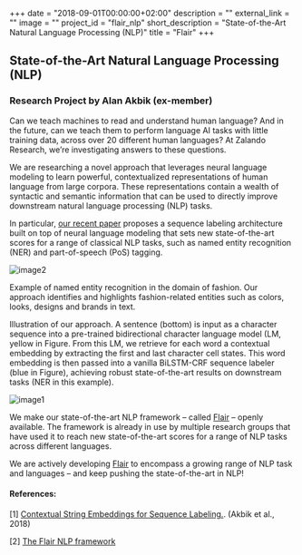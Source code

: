 +++
date = "2018-09-01T00:00:00+02:00"
description = ""
external_link = ""
image = ""
project_id = "flair_nlp"
short_description = "State-of-the-Art Natural Language Processing (NLP)"
title = "Flair"
+++

## State-of-the-Art Natural Language Processing (NLP)
### Research Project by Alan Akbik (ex-member)
Can we teach machines to read and understand human language? And in the future, can we teach them to perform language AI tasks with little training data, across over 20 different human languages? At Zalando Research, we’re investigating answers to these questions.

We are researching a novel approach that leverages neural language modeling to learn powerful, contextualized representations of human language from large corpora. These representations contain a wealth of syntactic and semantic information that can be used to directly improve downstream natural language processing (NLP) tasks.

In particular, [our recent paper](https://www.google.com/url?q=http://alanakbik.github.io/papers/coling2018.pdf&sa=D&ust=1536756403667000) proposes a sequence labeling architecture built on top of neural language modeling that sets new state-of-the-art scores for a range of classical NLP tasks, such as named entity recognition (NER) and part-of-speech (PoS) tagging.

![image2](img/image2.png)

Example of named entity recognition in the domain of fashion. Our approach identifies and highlights fashion-related entities such as colors, looks, designs and brands in text.

Illustration of our approach. A sentence (bottom) is input as a character sequence into a pre-trained bidirectional character language model (LM, yellow in Figure. From this LM, we retrieve for each word a contextual embedding by extracting the first and last character cell states. This word embedding is then passed into a vanilla BiLSTM-CRF sequence labeler (blue in Figure), achieving robust state-of-the-art results on downstream tasks (NER in this example).

![image1](img/image1.png)

We make our state-of-the-art NLP framework – called [Flair](https://github.com/flairNLP/flair) – openly available. The framework is already in use by multiple research groups that have used it to reach new state-of-the-art scores for a range of NLP tasks across different languages.

We are actively developing [Flair](https://github.com/flairNLP/flair) to encompass a growing range of NLP task and languages – and keep pushing the state-of-the-art in NLP!


#### References:

[1] [Contextual String Embeddings for Sequence Labeling.](http://alanakbik.github.io/papers/coling2018.pdf). (Akbik et al., 2018)

[2] [The Flair NLP framework](https://github.com/flairNLP/flair)
